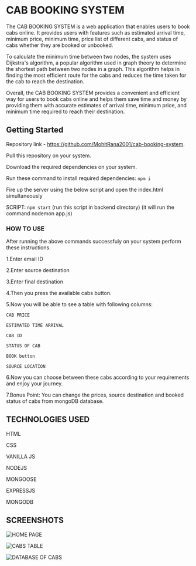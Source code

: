 # CAB BOOKING SYSTEM

The CAB BOOKING SYSTEM is a web application that enables users to book cabs online. It provides users with features such as estimated arrival time, minimum price, minimum time, price list of different cabs, and status of cabs whether they are booked or unbooked.

To calculate the minimum time between two nodes, the system uses Dijkstra's algorithm, a popular algorithm used in graph theory to determine the shortest path between two nodes in a graph. This algorithm helps in finding the most efficient route for the cabs and reduces the time taken for the cab to reach the destination.

Overall, the CAB BOOKING SYSTEM provides a convenient and efficient way for users to book cabs online and helps them save time and money by providing them with accurate estimates of arrival time, minimum price, and minimum time required to reach their destination.

## Getting Started

Repository link - https://github.com/MohitRana2001/cab-booking-system.

Pull this repository on your system.

Download the required dependencies on your system.

Run these command to install required dependencies:
    ``` npm i  ```

Fire up the server using the below script and open the index.html simultaneously  

SCRIPT:    ``` npm start ``` 
(run this script in backend directory)
(it will run the command nodemon app.js)



### HOW TO USE

After running the above commands successfuly on your system perform these instructions.

1.Enter email ID

2.Enter source destination

3.Enter final destination

4.Then you press the available cabs button.

5.Now you will be able to see a table with following columns:

    CAB PRICE

    ESTIMATED TIME ARRIVAL

    CAB ID

    STATUS OF CAB

    BOOK button

    SOURCE LOCATION

6.Now you can choose between these cabs according to your requirements and enjoy your journey.

7.Bonus Point: You can change the prices, source destination and booked status of cabs from mongoDB database.

## TECHNOLOGIES USED

HTML

CSS

VANILLA JS

NODEJS

MONGOOSE

EXPRESSJS

MONGODB

## SCREENSHOTS

![HOME PAGE](https://drive.google.com/file/d/1trKkInKq9SNQX6sk7mBcBPDBRizs5Cqu/view?usp=share_link)

![CABS TABLE](https://drive.google.com/file/d/1q5QSyhgtdhETHRunflfo-IUwNZASa22g/view?usp=share_link)

![DATABASE OF CABS](https://drive.google.com/file/d/1Zeup05v6v4fSS8R3ohI1HtQOzwN6kb1m/view?usp=share_link)










